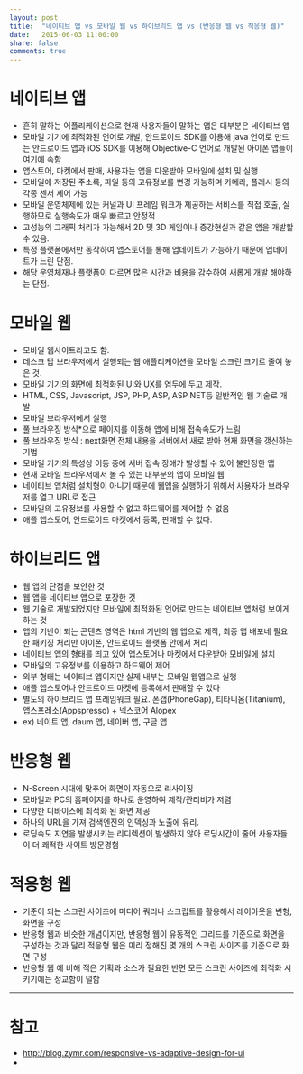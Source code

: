 ```yaml
---
layout: post
title:  "네이티브 앱 vs 모바일 웹 vs 하이브리드 앱 vs (반응형 웹 vs 적응형 웹)"
date:   2015-06-03 11:00:00
share: false
comments: true
---
```


# 네이티브 앱

* 흔히 말하는 어플리케이션으로 현재 사용자들이 말하는 앱은 대부분은 네이티브 앱
* 모바일 기기에 최적화된 언어로 개발, 안드로이드 SDK를 이용해 java 언어로 만드는 안드로이드 앱과 iOS SDK를 이용해 Objective-C 언어로 개발된 아이폰 앱들이 여기에 속함
* 앱스토어, 마켓에서 판매, 사용자는 앱을 다운받아 모바일에 설치 및 실행
* 모바일에 저장된 주소록, 파일 등의 고유정보를 변경 가능하며 카메라, 플래시 등의 각종 센서 제어 가능
* 모바일 운영체제에 있는 커널과 UI 프레임 워크가 제공하는 서비스를 직접 호출, 실행하므로 실행속도가 매우 빠르고 안정적
* 고성능의 그래픽 처리가 가능해서 2D 및 3D 게임이나 증강현실과 같은 앱을 개발할 수 있음.
* 특정 플랫폼에서만 동작하여 앱스토어를 통해 업데이트가 가능하기 때문에 업데이트가 느린 단점.
* 해당 운영체재나 플랫폼이 다르면 많은 시간과 비용을 감수하여 새롭게 개발 해야하는 단점.

# 모바일 웹

* 모바일 웹사이트라고도 함.
* 데스크 탑 브라우저에서 실행되는 웹 애플리케이션을 모바일 스크린 크기로 줄여 놓은 것.
* 모바일 기기의 화면에 최적화된 UI와 UX를 염두에 두고 제작.
* HTML, CSS, Javascript, JSP, PHP, ASP, ASP NET등 일반적인 웹 기술로 개발
* 모바일 브라우저에서 실행 
* 풀 브라우징 방식*으로 페이지를 이동해 앱에 비해 접속속도가 느림
* 풀 브라우징 방식 : next화면 전체 내용을 서버에서 새로 받아 현재 화면을 갱신하는 기법
* 모바일 기기의 특성상 이동 중에 서버 접속 장애가 발생할 수 있어 불안정한 앱
* 현재 모바일 브라우저에서 볼 수 있는 대부분의 앱이 모바일 웹
* 네이티브 앱처럼 설치형이 아니기 때문에 웹앱을 실행하기 위해서 사용자가 브라우저를 열고 URL로 접근 
* 모바일의 고유정보를 사용할 수 없고 하드웨어를 제어할 수 없음
* 애플 앱스토어, 안드로이드 마켓에서 등록, 판매할 수 없다.

# 하이브리드 앱

* 웹 앱의 단점을 보안한 것
* 웹 앱을 네이티브 앱으로 포장한 것
* 웹 기술로 개발되었지만 모바일에 최적화된 언어로 만드는 네이티브 앱처럼 보이게 하는 것
* 앱의 기반이 되는 콘텐츠 영역은 html 기반의 웹 앱으로 제작, 최종 앱 배포네 필요한 패키징 처리만 아이폰, 안드로이드 플랫폼 안에서 처리
* 네이티브 앱의 형태를 띄고 있어 앱스토어나 마켓에서 다운받아 모바일에 설치
* 모바일의 고유정보를 이용하고 하드웨어 제어
* 외부 형태는 네이티브 앱이지만 실제 내부는 모바일 웹앱으로 실행
* 애플 앱스토어나 안드로이드 마켓에 등록해서 판매할 수 있다
* 별도의 하이브리드 앱 프레임워크 필요. 폰갭(PhoneGap), 티타니옴(Titanium), 앱스프레소(Appspresso) + 넥스코어 Alopex 
* ex) 네이트 앱, daum 앱, 네이버 앱, 구글 앱

# 반응형 웹

* N-Screen 시대에 맞추어 화면이 자동으로 리사이징
* 모바일과 PC의 홈페이지를 하나로 운영하여 제작/관리비가 저렴
* 다양한 디바이스에 최적화 된 화면 제공
* 하나의 URL을 가져 검색엔진의 인덱싱과 노출에 유리.
* 로딩속도 지연을 발생시키는 리디렉션이 발생하지 않아 로딩시간이 줄어 사용자들이 더 쾌적한 사이트 방문경험

# 적응형 웹

* 기준이 되는 스크린 사이즈에 미디어 쿼리나 스크립트를 활용해서 레이아웃을 변형, 화면을 구성
* 반응형 웹과 비슷한 개념이지만, 반응형 웹이 유동적인 그리드를 기준으로 화면을 구성하는 것과 달리 적응형 웹은 미리 정해진 몇 개의 스크린 사이즈를 기준으로 화면 구성
* 반응형 웹 에 비해 적은 기획과 소스가 필요한 반면 모든 스크린 사이즈에 최적화 시키기에는 정교함이 덜함

----

# 참고

* http://blog.zymr.com/responsive-vs-adaptive-design-for-ui
* 
